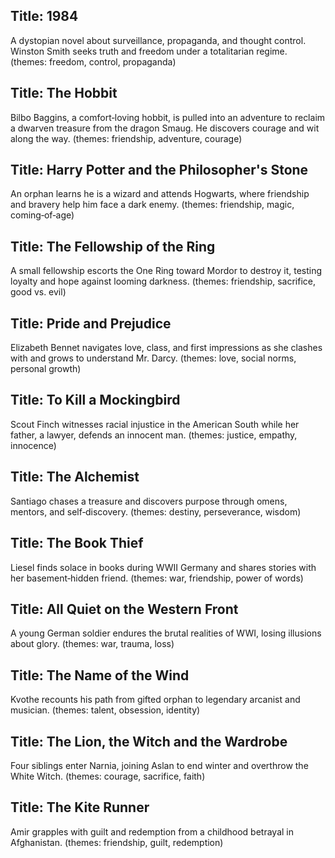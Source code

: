 ## Title: 1984
A dystopian novel about surveillance, propaganda, and thought control. Winston Smith seeks truth and freedom under a totalitarian regime. (themes: freedom, control, propaganda)


## Title: The Hobbit
Bilbo Baggins, a comfort‑loving hobbit, is pulled into an adventure to reclaim a dwarven treasure from the dragon Smaug. He discovers courage and wit along the way. (themes: friendship, adventure, courage)


## Title: Harry Potter and the Philosopher's Stone
An orphan learns he is a wizard and attends Hogwarts, where friendship and bravery help him face a dark enemy. (themes: friendship, magic, coming‑of‑age)


## Title: The Fellowship of the Ring
A small fellowship escorts the One Ring toward Mordor to destroy it, testing loyalty and hope against looming darkness. (themes: friendship, sacrifice, good vs. evil)


## Title: Pride and Prejudice
Elizabeth Bennet navigates love, class, and first impressions as she clashes with and grows to understand Mr. Darcy. (themes: love, social norms, personal growth)


## Title: To Kill a Mockingbird
Scout Finch witnesses racial injustice in the American South while her father, a lawyer, defends an innocent man. (themes: justice, empathy, innocence)


## Title: The Alchemist
Santiago chases a treasure and discovers purpose through omens, mentors, and self‑discovery. (themes: destiny, perseverance, wisdom)


## Title: The Book Thief
Liesel finds solace in books during WWII Germany and shares stories with her basement‑hidden friend. (themes: war, friendship, power of words)


## Title: All Quiet on the Western Front
A young German soldier endures the brutal realities of WWI, losing illusions about glory. (themes: war, trauma, loss)


## Title: The Name of the Wind
Kvothe recounts his path from gifted orphan to legendary arcanist and musician. (themes: talent, obsession, identity)


## Title: The Lion, the Witch and the Wardrobe
Four siblings enter Narnia, joining Aslan to end winter and overthrow the White Witch. (themes: courage, sacrifice, faith)


## Title: The Kite Runner
Amir grapples with guilt and redemption from a childhood betrayal in Afghanistan. (themes: friendship, guilt, redemption)
